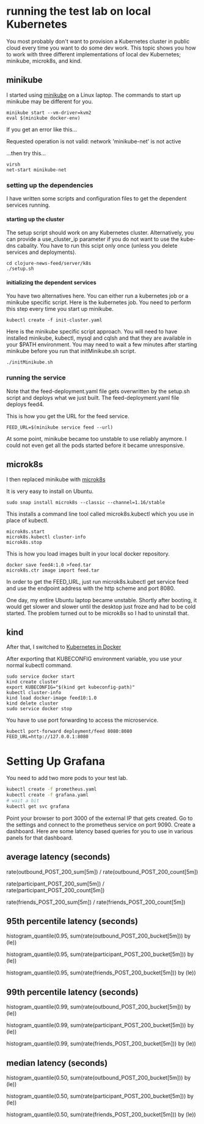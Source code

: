 # running the test lab on local Kubernetes

You most probably don't want to provision a Kubernetes cluster in public cloud every time you want to do some dev work. This topic shows you how to work with three different implementations of local dev Kubernetes; minikube, microk8s, and kind.

## minikube

I started using [minikube](https://github.com/kubernetes/minikube) on a Linux laptop. The commands to start up minikube may be different for you.

```shell
minikube start --vm-driver=kvm2
eval $(minikube docker-env)
```
If you get an error like this...

Requested operation is not valid: network 'minikube-net' is not active

...then try this...

```shell
virsh
net-start minikube-net
```

### setting up the dependencies

I have written some scripts and configuration files to get the dependent services running. 

#### starting up the cluster

The setup script should work on any Kubernetes cluster. Alternatively, you can provide a use_cluster_ip parameter if you do not want to use the kube-dns cabality. You have to run this scipt only once (unless you delete services and deployments). 

```shell
cd clojure-news-feed/server/k8s
./setup.sh
```

#### initializing the dependent services

You have two alternatives here. You can either run a kubernetes job or a minikube specific script. Here is the kubernetes job. You need to perform this step every time you start up minikube.

```shell
kubectl create -f init-cluster.yaml
```

Here is the minikube specific script approach. You will need to have installed minikube, kubectl, mysql and cqlsh and that they are available in your $PATH environment. You may need to wait a few minutes after starting minikube before you run that initMinikube.sh script.

```shell
./initMinikube.sh
```

### running the service

Note that the feed-deployment.yaml file gets overwritten by the setup.sh script and deploys what we just built. The feed-deployment.yaml file deploys feed4.

This is how you get the URL for the feed service.

```shell
FEED_URL=$(minikube service feed --url)
```

At some point, minikube became too unstable to use reliably anymore. I could not even get all the pods started before it became unresponsive.

## microk8s

I then replaced minikube with [microk8s](https://microk8s.io/)

It is very easy to install on Ubuntu.

```shell
sudo snap install microk8s --classic --channel=1.16/stable
```

This installs a command line tool called microk8s.kubectl which you use in place of kubectl.

```shell
microk8s.start
microk8s.kubectl cluster-info
microk8s.stop
```

This is how you load images built in your local docker repository.

```shell
docker save feed4:1.0 >feed.tar
microk8s.ctr image import feed.tar
```
In order to get the FEED_URL, just run microk8s.kubectl get service feed and use the endpoint address with the http scheme and port 8080.

One day, my entire Ubuntu laptop became unstable. Shortly after booting, it would get slower and slower until the desktop just froze and had to be cold started. The problem turned out to be microk8s so I had to uninstall that.

## kind

After that, I switched to [Kubernetes in Docker](https://kind.sigs.k8s.io/)

After exporting that KUBECONFIG environment variable, you use your normal kubectl command.

```shell
sudo service docker start
kind create cluster
export KUBECONFIG="$(kind get kubeconfig-path)"
kubectl cluster-info
kind load docker-image feed10:1.0 
kind delete cluster
sudo service docker stop
```

You have to use port forwarding to access the microservice.

```shell
kubectl port-forward deployment/feed 8080:8080
FEED_URL=http://127.0.0.1:8080
```

# Setting Up Grafana

You need to add two more pods to your test lab.

```bash
kubectl create -f prometheus.yaml
kubectl create -f grafana.yaml
# wait a bit
kubectl get svc grafana
```

Point your browser to port 3000 of the external IP that gets created. Go to the settings and connect to the prometheus service on port 9090. Create a dashboard. Here are some latency based queries for you to use in various panels for that dashboard.

## average latency (seconds)

rate(outbound_POST_200_sum[5m]) / rate(outbound_POST_200_count[5m])

rate(participant_POST_200_sum[5m]) / rate(participant_POST_200_count[5m])

rate(friends_POST_200_sum[5m]) / rate(friends_POST_200_count[5m])

## 95th percentile latency (seconds)

histogram_quantile(0.95, sum(rate(outbound_POST_200_bucket[5m])) by (le))

histogram_quantile(0.95, sum(rate(participant_POST_200_bucket[5m])) by (le))

histogram_quantile(0.95, sum(rate(friends_POST_200_bucket[5m])) by (le))

## 99th percentile latency (seconds)

histogram_quantile(0.99, sum(rate(outbound_POST_200_bucket[5m])) by (le))

histogram_quantile(0.99, sum(rate(participant_POST_200_bucket[5m])) by (le))

histogram_quantile(0.99, sum(rate(friends_POST_200_bucket[5m])) by (le))

## median latency (seconds)

histogram_quantile(0.50, sum(rate(outbound_POST_200_bucket[5m])) by (le))

histogram_quantile(0.50, sum(rate(participant_POST_200_bucket[5m])) by (le))

histogram_quantile(0.50, sum(rate(friends_POST_200_bucket[5m])) by (le))
